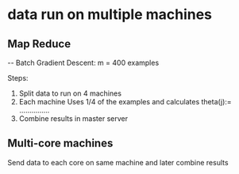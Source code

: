 
# data run on multiple machines

## Map Reduce
-- Batch Gradient Descent:
m = 400 examples 

Steps:
1. Split data to run on 4 machines
2. Each machine Uses 1/4 of the examples and calculates theta(j):= ...............
3. Combine results in master server

## Multi-core machines
Send data to each core on same machine and later combine results

